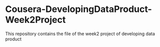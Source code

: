 # Cousera-DevelopingDataProduct-Week2Project

This repository contains the file of the week2 project of developing data product
